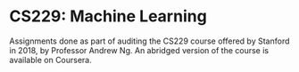 # CS229: Machine Learning
Assignments done as part of auditing the CS229 course offered by Stanford in 2018, by Professor Andrew Ng. An abridged version of the course is available on Coursera.
